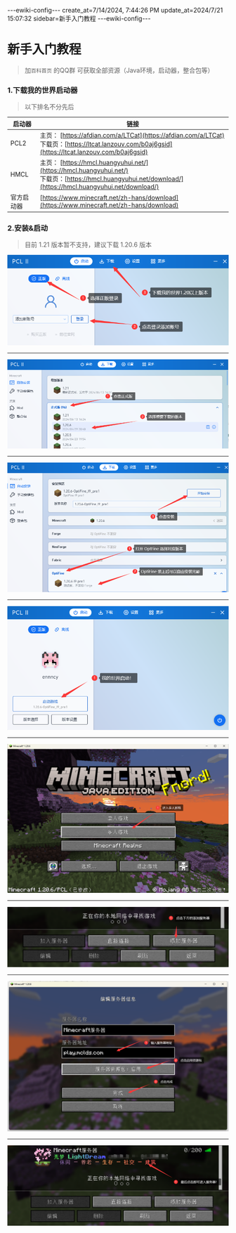 ---ewiki-config---
create_at=7/14/2024, 7:44:26 PM
update_at=2024/7/21 15:07:32
sidebar=新手入门教程
---ewiki-config---







# **新手入门教程**

> 加`百科首页` 的QQ群 可获取全部资源（Java环境，启动器，整合包等）

### 1.下载我的世界启动器
> 以下排名不分先后

|启动器| 链接| 
|---|---|
|PCL2 | 主页： [https://afdian.com/a/LTCat](https://afdian.com/a/LTCat) <br> 下载页：[https://ltcat.lanzouv.com/b0aj6gsid](https://ltcat.lanzouv.com/b0aj6gsid) | 
|HMCL | 主页： [https://hmcl.huangyuhui.net/](https://hmcl.huangyuhui.net/) <br> 下载页：[https://hmcl.huangyuhui.net/download/](https://hmcl.huangyuhui.net/download/) | 
|官方启动器| [https://www.minecraft.net/zh-hans/download](https://www.minecraft.net/zh-hans/download) |

### 2.安装&启动
 
> 目前 1.21 版本暂不支持，建议下载 1.20.6 版本


![img](./assets/guide/login.png)

---

![img](./assets/guide/download_1.png)

---

![img](./assets/guide/download_2.png)

---

![img](./assets/guide/star_1.png)

---

![img](./assets/guide/star_2.png)

---

![img](./assets/guide/star_3.png)

---

![img](./assets/guide/input.png)

---

![img](./assets/guide/enrty.png)  
